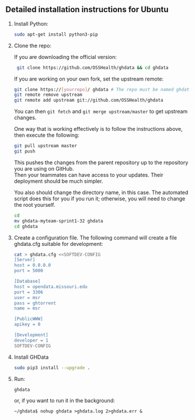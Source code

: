 ## Detailed installation instructions for Ubuntu

  1. Install Python:

      ```bash
      sudo apt-get install python3-pip
      ```

  2. Clone the repo:

     If you are downloading the official version:

     ```bash
      git clone https://github.com/OSSHealth/ghdata && cd ghdata
      ```

     If you are working on your own fork, set the upstream remote:

     ```bash
     git clone https://[yourrepo]/ ghdata # The repo must be named ghdata to serve local files
     git remote remove upstream
     git remote add upstream git://github.com/OSSHealth/ghdata
     ```

     You can then `git fetch` and `git merge upstream/master` to get upstream changes.
     
     One way that is working effectively is to follow the instructions above, then execute the following: 
     
     ```bash
     git pull upstream master
     git push
     ```
     
     This pushes the changes from the parent repository up to the repository you are using on GitHub.  
     Then your teammates can have access to your updates.  Their deployment should be much simpler. 
    
     You also should change the directory name, in this case.  The automated script does this for you if you run it; 
     otherwise, you will need to change the root yourself. 
    
     ```bash
     cd 
     mv ghdata-myteam-sprint1-32 ghdata
     cd ghdata
     ```
     
  
  3. Create a configuration file. The following command will create
     a file ghdata.cfg suitable for development:

      ```bash
      cat > ghdata.cfg <<SOFTDEV-CONFIG
      [Server]
      host = 0.0.0.0
      port = 5000

      [Database]
      host = opendata.missouri.edu
      port = 3306
      user = msr
      pass = ghtorrent
      name = msr

      [PublicWWW]
      apikey = 0

      [Development]
      developer = 1
      SOFTDEV-CONFIG
      ```

  4. Install GHData

      ```bash
      sudo pip3 install --upgrade .
      ```

  4. Run:

      ```bash
      ghdata
      ```
      or, if you want to run it in the background:
      ```
      ~/ghdata$ nohup ghdata >ghdata.log 2>ghdata.err &
      ```

